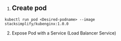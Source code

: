 1. ## Create pod 

```
kubectl run pod <Desired-podname> --image stacksimplify/kubenginx:1.0.0 

```
2. Expose Pod with a Service (Load Balancer Service)